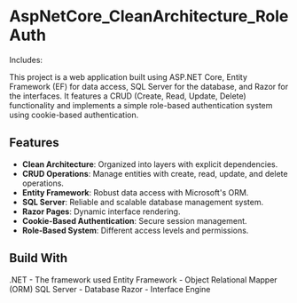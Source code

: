 # AspNetCore_CleanArchitecture_RoleAuth
Includes:

This project is a web application built using ASP.NET Core, Entity Framework (EF) for data access, SQL Server for the database, and Razor for the interfaces.
It features a CRUD (Create, Read, Update, Delete) functionality and implements a simple role-based authentication system using cookie-based authentication.

## Features

- **Clean Architecture**: Organized into layers with explicit dependencies.
- **CRUD Operations**: Manage entities with create, read, update, and delete operations.
- **Entity Framework**: Robust data access with Microsoft's ORM.
- **SQL Server**: Reliable and scalable database management system.
- **Razor Pages**: Dynamic interface rendering.
- **Cookie-Based Authentication**: Secure session management.
- **Role-Based System**: Different access levels and permissions.



## Build With

.NET - The framework used
Entity Framework - Object Relational Mapper (ORM)
SQL Server - Database
Razor - Interface Engine
